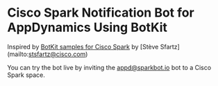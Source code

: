 # Cisco Spark Notification Bot for AppDynamics Using BotKit

Inspired by [BotKit samples for Cisco Spark](https://github.com/CiscoDevNet/botkit-ciscospark-samples) by [Stève Sfartz] (mailto:stsfartz@cisco.com)

You can try the bot live by inviting the appd@sparkbot.io bot to a Cisco Spark space.

